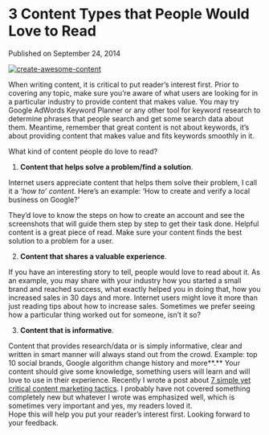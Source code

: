 # 3 Content Types that People Would Love to Read

Published on September 24, 2014

[![create-awesome-content](https://www.seocentury.com/blog/wp-content/uploads/2014/09/create-awesome-content.jpg)](https://www.seocentury.com/blog/wp-content/uploads/2014/09/create-awesome-content.jpg)

When writing content, it is critical to put reader’s interest first. Prior to covering any topic, make sure you’re aware of what users are looking for in a particular industry to provide content that makes value. You may try Google AdWords Keyword Planner or any other tool for keyword research to determine phrases that people search and get some search data about them. Meantime, remember that great content is not about keywords, it’s about providing content that makes value and fits keywords smoothly in it.

What kind of content people do love to read?

1. **Content that helps solve a problem/find a solution**.

Internet users appreciate content that helps them solve their problem, I call it a *‘how to’ content.* Here’s an example: ‘How to create and verify a local business on Google?’

They’d love to know the steps on how to create an account and see the screenshots that will guide them step by step to get their task done. Helpful content is a great piece of read. Make sure your content finds the best solution to a problem for a user.

2. **Content that shares a valuable experience**.

If you have an interesting story to tell, people would love to read about it. As an example, you may share with your industry how you started a small brand and reached success, what exactly helped you in doing that, how you increased sales in 30 days and more. Internet users might love it more than just reading tips about how to increase sales. Sometimes we prefer seeing how a particular thing worked out for someone, isn’t it so?

3. **Content that is informative**.

Content that provides research/data or is simply informative, clear and written in smart manner will always stand out from the crowd. Example: top 10 social brands, Google algorithm change history and more**.** Your content should give some knowledge, something users will learn and will love to use in their experience. Recently I wrote a post about [7 simple yet critical content marketing tactics](https://www.linkedin.com/pulse/article/20140917111612-102575515-7-simple-yet-critical-content-creation-tips?trk=prof-post). I probably have not covered something completely new but whatever I wrote was emphasized well, which is sometimes very important and yes, my readers loved it.  
Hope this will help you put your reader’s interest first. Looking forward to your feedback.
	